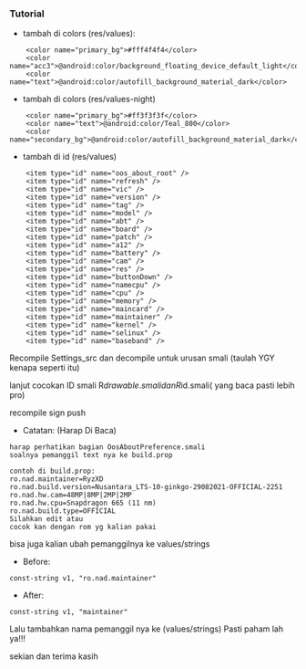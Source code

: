 ###  Tutorial

- tambah di colors (res/values):
```
    <color name="primary_bg">#fff4f4f4</color>
    <color name="acc3">@android:color/background_floating_device_default_light</color>
    <color name="text">@android:color/autofill_background_material_dark</color>
```

- tambah di colors (res/values-night)
```
    <color name="primary_bg">#ff3f3f3f</color>
    <color name="text">@android:color/Teal_800</color>
    <color name="secondary_bg">@android:color/autofill_background_material_dark</color>
```

- tambah di id (res/values)
```
    <item type="id" name="oos_about_root" />
    <item type="id" name="refresh" />
    <item type="id" name="vic" />
    <item type="id" name="version" />
    <item type="id" name="tag" />
    <item type="id" name="model" />
    <item type="id" name="abt" />
    <item type="id" name="board" />
    <item type="id" name="patch" />
    <item type="id" name="a12" />
    <item type="id" name="battery" />
    <item type="id" name="cam" />
    <item type="id" name="res" />
    <item type="id" name="buttonDown" />
    <item type="id" name="namecpu" />
    <item type="id" name="cpu" />
    <item type="id" name="memory" />
    <item type="id" name="maincard" />
    <item type="id" name="maintainer" />
    <item type="id" name="kernel" />
    <item type="id" name="selinux" />
    <item type="id" name="baseband" />
```

Recompile Settings_src dan decompile untuk urusan smali (taulah YGY kenapa seperti itu)

lanjut 
cocokan ID smali R$drawable.smali dan R$id.smali( yang baca pasti lebih pro)

recompile
sign
push

- Catatan: (Harap Di Baca)
```
harap perhatikan bagian OosAboutPreference.smali
soalnya pemanggil text nya ke build.prop

contoh di build.prop:
ro.nad.maintainer=RyzXD
ro.nad.build.version=Nusantara_LTS-10-ginkgo-29082021-OFFICIAL-2251
ro.nad.hw.cam=48MP|8MP|2MP|2MP
ro.nad.hw.cpu=Snapdragon 665 (11 nm)
ro.nad.build.type=OFFICIAL
Silahkan edit atau
cocok kan dengan rom yg kalian pakai
```

bisa juga kalian ubah pemanggilnya  ke values/strings

- Before:
```
const-string v1, "ro.nad.maintainer"
```
- After:
```
const-string v1, "maintainer"
```
Lalu tambahkan nama pemanggil nya ke (values/strings)
Pasti paham lah ya!!!

sekian dan terima kasih
